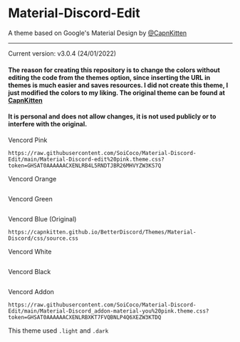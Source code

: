 # Material-Discord-Edit
A theme based on Google's Material Design by [@CapnKitten](https://github.com/CapnKitten/Material-Discord/tree/master)
<hr>

Current version: v3.0.4 (24/01/2022)

#### The reason for creating this repository is to change the colors without editing the code from the themes option, since inserting the URL in themes is much easier and saves resources. I did not create this theme, I just modified the colors to my liking. The original theme can be found at [CapnKitten](https://github.com/CapnKitten/Material-Discord/tree/master)


#### It is personal and does not allow changes, it is not used publicly or to interfere with the original.



Vencord Pink
```
https://raw.githubusercontent.com/SoiCoco/Material-Discord-Edit/main/Material-Discord-edit%20pink.theme.css?token=GHSAT0AAAAAACXENLRB4L5RNDTJBR26MHVYZW3KS7Q
```
Vencord Orange
```

```
Vencord Green
```

```
Vencord Blue (Original)
```
https://capnkitten.github.io/BetterDiscord/Themes/Material-Discord/css/source.css
```
Vencord White
```

```
Vencord Black
```

```

Vencord Addon
```
https://raw.githubusercontent.com/SoiCoco/Material-Discord-Edit/main/Material-Discord_addon-material-you%20pink.theme.css?token=GHSAT0AAAAAACXENLRBXKT7FVQBNLP4Q6XEZW3KTDQ
```

This theme used `.light` and `.dark`
